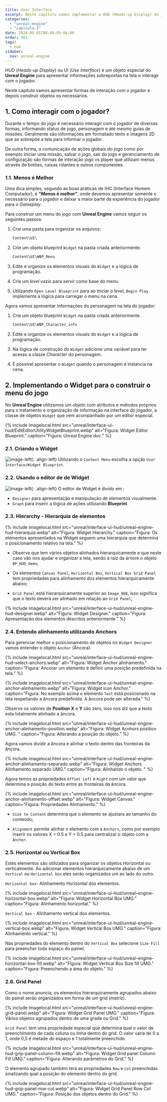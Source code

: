 ```yaml
---
title: User Interface
excerpt: Neste capítulo vamos implementar o HUD (Heads-up Display) do jogo.
categories: 
  - "unreal-engine"
  - "capitulo-3"
date: 2024-05-01T08:48:05-04:00
order: 301
tags:
  - hud
sidebar:
  nav: unreal-engine  
---
```


HUD (*Heads-up Display*) ou UI (*Use Interface*) é um objeto especial do **Unreal Engine** para apresentar informações sobrepostas na tela e interagir com o jogador.

Neste capítulo vamos apresentar formas de interação com o jogador e depois construir objetos os necessários.

## 1. Como interagir com o jogador?

Durante o tempo do jogo é necessário interagir com o jogador de diversas formas, informando status de jogo, personagem e até mesmo guias de missões. Geralmente são informações em formatado texto e imagens 2D que se sobrepõe a tela para informar o jogador.

De outra forma, o comunicação de ações globais do jogo como por exemplo iniciar uma missão, salvar o jogo, sair do jogo e gerenciamento de configuração são formas de interação jogo vs player que utilizam menus através de botões, caixas rolantes e outros componentes.

### 1.1. Menos é Melhor

Uma dica simples, segundo as boas práticas de IHC (Interface Homem Computador), é **"Menos é melhor"**, onde devemos apresentar somente o necessário para o jogador e deixar a maior parte da experiência do jogador para o *Gameplay*.

Para construir um menu do jogo com **Unreal Engine** vamos seguir os seguintes passos:

1. Crie uma pasta para organizar os arquivos:

    ```sh
    Content\UI\
    ```

1. Crie um objeto blueprint `Widget` na pasta criada anteriormente.

    ```sh
    Content\UI\WBP_Menu
    ```

1. Edite e organize os elementos visuais do `Widget` e a lógica de programação.

1. Crie um *level* vazio para servir como base do menu.

1. Utilizando `Open Level Blueprint` para ao iniciar o *level*, `Begin Play` implemente a lógica para carregar o menu na cena.

Agora vamos apresentar informações do personagem na tela do jogador:

1. Crie um objeto blueprint `Widget` na pasta criada anteriormente.

   ```sh
   Content\UI\WBP_Character_info
   ```

1. Edite e organize os elementos visuais do `Widget` e a lógica de programação.

1. Na lógica de construção do `Widget` adicione uma variável para ter acesso a classe *Character* do personagem.

1. É possível apresentar o `Widget` quando o personagem é instancia na cena.

## 2. Implementando o Widget para o construir o menu do jogo

No **Unreal Engine** utilizamos um objeto com atributos e métodos próprios para o tratamento e organização de informação na interface do jogador, a classe de objetos `Widget` que vem acompanhado por um editor especial.

{% include imagelocal.html
    src="unreal/interface-ui-hud/EditEditorUtilityWidgetBlueprint.webp"
    alt="Figura: Widget Editor Blueprint."
    caption="Figura: Unreal Engine doc."
%}

### 2.1. Criando o Widget

![image-left](/assets/images/unreal/interface-ui-hud/unreal-engine-hud-menu.webp){: .align-left}
Utilizando o `Context Menu` escolha a opção `User Interface/Widget Blueprint`.

### 2.2. Usando o editor de de Widget

![image-left](/assets/images/unreal/interface-ui-hud/unreal-engine-hud-designer-graph.webp){: .align-left}
O editor de Widget é divido em :

- `Designer` para apresentação e manipulação de elementos visualmente.
- `Graph` para inserir a lógica de ações utilizando **Blueprint**.

### 2.3. Hierarchy - Hierarquia de elementos

{% include imagelocal.html
    src="unreal/interface-ui-hud/unreal-engine-hud-hierarquia.webp"
    alt="Figura: Widget Hierarchy."
    caption="Figura: Os elementos apresentados na Widget seguem uma hierarquia que determina o posicionamento relativo na tela."
%}

- Observe que tem vários objetos alinhados hierarquicamente e que neste caso vão nos ajudar e organizar a tela, sendo a raiz da árvore o objeto `BP_HUD_demo`;

- Os elementos `Canvas Panel`, `Horizontal Box`, `Vertical Box Grid Panel` tem propriedades para alinhamento dos elementos hierarquicamente abaixo;

- `Grid Panel` está hierarquicamente superior ao `Image_968`, isso significa que o texto deverá ser alinhado em relação ao `Grid Panel`;

{% include imagelocal.html
    src="unreal/interface-ui-hud/unreal-engine-hud-designer.webp"
    alt="Figura: Widget Designer."
    caption="Figura: Apresentação dos elementos descritos anteriormente."
%}

### 2.4. Entendo alinhamento utilizando Anchors

Para gerenciar melhor o posicionamento de objetos no `Widget Designer` vamos entender o objeto `Anchor` (Âncora).

{% include imagelocal.html
    src="unreal/interface-ui-hud/unreal-engine-hud-select-anchors.webp"
    alt="Figura: Widget Anchor alinhamento."
    caption="Figura: Ancorar um elemento é definir uma posição predefinida na tela."
%}

{% include imagelocal.html
    src="unreal/interface-ui-hud/unreal-engine-anchor-alinhamento.webp"
    alt="Figura: Widget icon Anchor."
    caption="Figura: No exemplo acima o elemento `Text` está posicionado na tela respeitando a âncora predefinida. A âncora pode ser alterada."
%}

Observe os valores de **Position** **X** e **Y** são zero, isso nos diz que a texto esta totalmente alinhado a âncora.

{% include imagelocal.html
    src="unreal/interface-ui-hud/unreal-engine-anchor-alinhamento-position.webp"
    alt="Figura: Widget Acnhors position UMG. "
    caption="Figura: Alterando a posição do objeto."
%}

Agora vamos dividir a âncora e alinhar o texto dentro das fronteiras da âncora.

{% include imagelocal.html
    src="unreal/interface-ui-hud/unreal-engine-anchor-alinhamento-separado.webp"
    alt="Figura: Widget Anchors Alinhamento separado UMG."
    caption="Figura: Alinhando o objeto. "
%}

Agora temos as propriedades `Offset Left` e `Right` com um valor que determina a posição do texto entre as fronteiras da âncora.

{% include imagelocal.html
    src="unreal/interface-ui-hud/unreal-engine-anchor-alinhamento-offset.webp"
    alt="Figura: Widget Canvas."
    caption="Figura: Propriedades Alinhamento."
%}

- `Size to Content` determina que o elemento se ajustara ao tamanho do conteúdo;

- `Alignment`  permite alinhar o elemento com a `Anchors`, como por exemplo inserir os valores X = 0.5 e Y = 0.5 para centralizar o objeto com a `Anchor`.

### 2.5. Horizontal ou Vertical Box

Estes elementos são utilizados para organizar os objetos Horizontal ou verticalmente. Ao adicionar elementos hierarquicamente abaixo de um `Vertical` ou `Horizontal box` eles serão organizados um ao lado do outro.

`Horizontal box`- Alinhamento Horizontal dos elementos.  

{% include imagelocal.html
    src="unreal/interface-ui-hud/unreal-engine-horizontal-box.webp"
    alt="Figura: Widget Horizontal Box UMG."
    caption="Figura: Alinhamento horizontal."
%}

`Vertical box` - Alinhamento vertical dos elementos.  

{% include imagelocal.html
    src="unreal/interface-ui-hud/unreal-engine-vertical-box.webp"
    alt="Figura: Widget Vertical Box UMG."
    caption="Figura: Alinhamento vertical."
%}

Nas propriedades do elemento dentro do `Vertical Box` selecione `Size Fill` para preencher todo espaço do painel.  

{% include imagelocal.html
    src="unreal/interface-ui-hud/unreal-engine-horizontal-box-fill.webp"
    alt="Figura: Widget Vertical Box Size fill UMG."
    caption="Figura: Preenchendo a área do objeto."
%}

### 2.6. Grid Panel

Como o nome anuncia, os elementos hierarquicamente agrupados abaixo do painel serão organizados em forma de um grid (matriz).

{% include imagelocal.html
    src="unreal/interface-ui-hud/unreal-engine-grid-panel.webp"
    alt="Figura: Widget Grid Panel UMG."
    caption="Figura: Vários objetos agrupados dentro de uma grade ou Grid."
%}

`Grid Panel` tem uma propriedade especial que determina qual o valor de preenchimento de cada coluna ou linha dentro do grid. O valor varia de 0 a 1, onde 0,5 é metade do espaço e 1 totalmente preenchido.

{% include imagelocal.html
    src="unreal/interface-ui-hud/unreal-engine-hud-grip-panel-column-fill.webp"
    alt="Figura: Widget Grid panel Column Fill UMG."
    caption="Figura: Alterando parâmetros do Grid."
%}

O elemento agrupado também terá as propriedades `Row` e `Col` preenchidas sinalizando qual a posição do elemento dentro do grid.

{% include imagelocal.html
    src="unreal/interface-ui-hud/unreal-engine-hud-grip-panel-row-col.webp"
    alt="Figura: Widget Grid Panel Row Col UMG."
    caption="Figura: Posição dos objetos dentro do Grid."
%}
